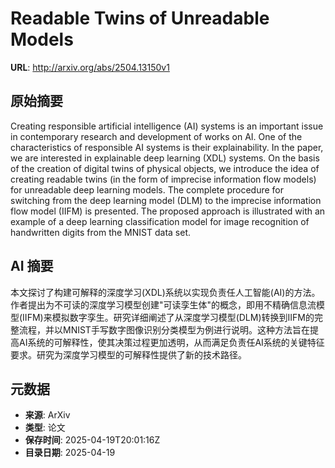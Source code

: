 # Readable Twins of Unreadable Models

**URL**: http://arxiv.org/abs/2504.13150v1

## 原始摘要

Creating responsible artificial intelligence (AI) systems is an important
issue in contemporary research and development of works on AI. One of the
characteristics of responsible AI systems is their explainability. In the
paper, we are interested in explainable deep learning (XDL) systems. On the
basis of the creation of digital twins of physical objects, we introduce the
idea of creating readable twins (in the form of imprecise information flow
models) for unreadable deep learning models. The complete procedure for
switching from the deep learning model (DLM) to the imprecise information flow
model (IIFM) is presented. The proposed approach is illustrated with an example
of a deep learning classification model for image recognition of handwritten
digits from the MNIST data set.


## AI 摘要

本文探讨了构建可解释的深度学习(XDL)系统以实现负责任人工智能(AI)的方法。作者提出为不可读的深度学习模型创建"可读孪生体"的概念，即用不精确信息流模型(IIFM)来模拟数字孪生。研究详细阐述了从深度学习模型(DLM)转换到IIFM的完整流程，并以MNIST手写数字图像识别分类模型为例进行说明。这种方法旨在提高AI系统的可解释性，使其决策过程更加透明，从而满足负责任AI系统的关键特征要求。研究为深度学习模型的可解释性提供了新的技术路径。

## 元数据

- **来源**: ArXiv
- **类型**: 论文
- **保存时间**: 2025-04-19T20:01:16Z
- **目录日期**: 2025-04-19
